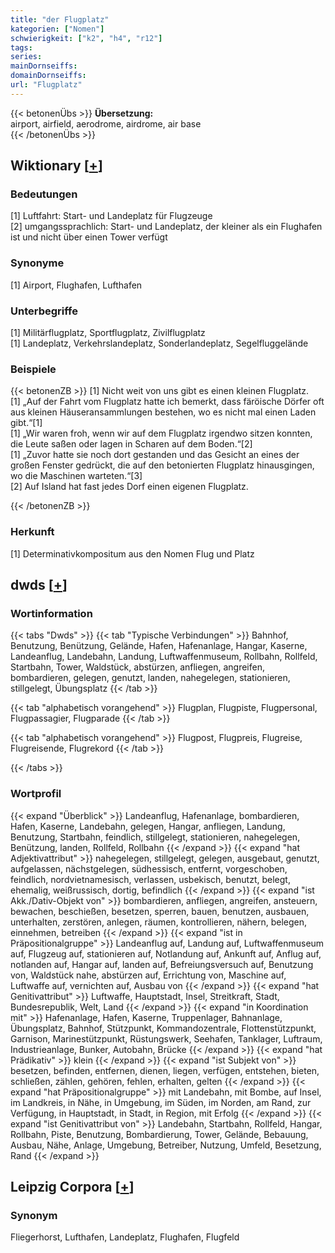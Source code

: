 ```yaml
---
title: "der Flugplatz"
kategorien: ["Nomen"]
schwierigkeit: ["k2", "h4", "r12"]
tags:
series:
mainDornseiffs:
domainDornseiffs:
url: "Flugplatz"
---
```


{{< betonenÜbs >}}
**Übersetzung:**  
airport, airfield, aerodrome, airdrome, air base  
{{< /betonenÜbs >}}

## Wiktionary [[+](https://de.wiktionary.org/wiki/Flugplatz)]

### Bedeutungen
[1] Luftfahrt: Start- und Landeplatz für Flugzeuge  
[2] umgangssprachlich: Start- und Landeplatz, der kleiner als ein Flughafen ist und nicht über einen Tower verfügt  

### Synonyme
[1] Airport, Flughafen, Lufthafen  

### Unterbegriffe
[1] Militärflugplatz, Sportflugplatz, Zivilflugplatz  
[1] Landeplatz, Verkehrslandeplatz, Sonderlandeplatz, Segelfluggelände  

### Beispiele
{{< betonenZB >}}
[1] Nicht weit von uns gibt es einen kleinen Flugplatz.  
[1] „Auf der Fahrt vom Flugplatz hatte ich bemerkt, dass färöische Dörfer oft aus kleinen Häuseransammlungen bestehen, wo es nicht mal einen Laden gibt.“[1]  
[1] „Wir waren froh, wenn wir auf dem Flugplatz irgendwo sitzen konnten, die Leute saßen oder lagen in Scharen auf dem Boden.“[2]  
[1] „Zuvor hatte sie noch dort gestanden und das Gesicht an eines der großen Fenster gedrückt, die auf den betonierten Flugplatz hinausgingen, wo die Maschinen warteten.“[3]  
[2] Auf Island hat fast jedes Dorf einen eigenen Flugplatz.  

{{< /betonenZB >}}
### Herkunft
[1] Determinativkompositum aus den Nomen Flug und Platz  



## dwds [[+](https://www.dwds.de/wb/Flugplatz)]

### Wortinformation
{{< tabs "Dwds" >}}
{{< tab "Typische Verbindungen" >}}
Bahnhof, Benutzung, Benützung, Gelände, Hafen, Hafenanlage, Hangar, Kaserne, Landeanflug, Landebahn, Landung, Luftwaffenmuseum, Rollbahn, Rollfeld, Startbahn, Tower, Waldstück, abstürzen, anfliegen, angreifen, bombardieren, gelegen, genutzt, landen, nahegelegen, stationieren, stillgelegt, Übungsplatz
{{< /tab >}}

{{< tab "alphabetisch vorangehend" >}}
Flugplan, Flugpiste, Flugpersonal, Flugpassagier, Flugparade
{{< /tab >}}

{{< tab "alphabetisch vorangehend" >}}
Flugpost, Flugpreis, Flugreise, Flugreisende, Flugrekord
{{< /tab >}}

{{< /tabs >}}

### Wortprofil
{{< expand "Überblick" >}} Landeanflug, Hafenanlage, bombardieren, Hafen, Kaserne, Landebahn, gelegen, Hangar, anfliegen, Landung, Benutzung, Startbahn, feindlich, stillgelegt, stationieren, nahegelegen, Benützung, landen, Rollfeld, Rollbahn {{< /expand >}}
{{< expand "hat Adjektivattribut" >}} nahegelegen, stillgelegt, gelegen, ausgebaut, genutzt, aufgelassen, nächstgelegen, südhessisch, entfernt, vorgeschoben, feindlich, nordvietnamesisch, verlassen, usbekisch, benutzt, belegt, ehemalig, weißrussisch, dortig, befindlich {{< /expand >}}
{{< expand "ist Akk./Dativ-Objekt von" >}} bombardieren, anfliegen, angreifen, ansteuern, bewachen, beschießen, besetzen, sperren, bauen, benutzen, ausbauen, unterhalten, zerstören, anlegen, räumen, kontrollieren, nähern, belegen, einnehmen, betreiben {{< /expand >}}
{{< expand "ist in Präpositionalgruppe" >}} Landeanflug auf, Landung auf, Luftwaffenmuseum auf, Flugzeug auf, stationieren auf, Notlandung auf, Ankunft auf, Anflug auf, notlanden auf, Hangar auf, landen auf, Befreiungsversuch auf, Benutzung von, Waldstück nahe, abstürzen auf, Errichtung von, Maschine auf, Luftwaffe auf, vernichten auf, Ausbau von {{< /expand >}}
{{< expand "hat Genitivattribut" >}} Luftwaffe, Hauptstadt, Insel, Streitkraft, Stadt, Bundesrepublik, Welt, Land {{< /expand >}}
{{< expand "in Koordination mit" >}} Hafenanlage, Hafen, Kaserne, Truppenlager, Bahnanlage, Übungsplatz, Bahnhof, Stützpunkt, Kommandozentrale, Flottenstützpunkt, Garnison, Marinestützpunkt, Rüstungswerk, Seehafen, Tanklager, Luftraum, Industrieanlage, Bunker, Autobahn, Brücke {{< /expand >}}
{{< expand "hat Prädikativ" >}} klein {{< /expand >}}
{{< expand "ist Subjekt von" >}} besetzen, befinden, entfernen, dienen, liegen, verfügen, entstehen, bieten, schließen, zählen, gehören, fehlen, erhalten, gelten {{< /expand >}}
{{< expand "hat Präpositionalgruppe" >}} mit Landebahn, mit Bombe, auf Insel, im Landkreis, in Nähe, in Umgebung, im Süden, im Norden, am Rand, zur Verfügung, in Hauptstadt, in Stadt, in Region, mit Erfolg {{< /expand >}}
{{< expand "ist Genitivattribut von" >}} Landebahn, Startbahn, Rollfeld, Hangar, Rollbahn, Piste, Benutzung, Bombardierung, Tower, Gelände, Bebauung, Ausbau, Nähe, Anlage, Umgebung, Betreiber, Nutzung, Umfeld, Besetzung, Rand {{< /expand >}}

## Leipzig Corpora [[+](https://corpora.uni-leipzig.de/en/res?word=Flugplatz&corpusId=deu_newscrawl-public_2018)]


### Synonym
Fliegerhorst, Lufthafen, Landeplatz, Flughafen, Flugfeld

